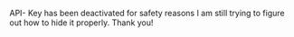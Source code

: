 API- Key has been deactivated for safety reasons I am still trying to figure out how to hide it properly. Thank you! 
